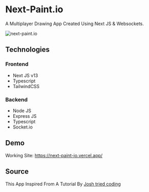 # Next-Paint.io

A Multiplayer Drawing App Created Using Next JS & Websockets.

![next-paint.io](https://media-exp1.licdn.com/dms/image/C5622AQGaJmae-X0pYA/feedshare-shrink_800/0/1670229983921?e=1672876800&v=beta&t=7gjpidHu1rz771q65_fLhSd-xBDohZPbr2wpS1ARYeo)

## Technologies

### Frontend

-   Next JS v13
-   Typescript
-   TailwindCSS

### Backend

-   Node JS
-   Express JS
-   Typescript
-   Socket.io

## Demo

Working Site: https://next-paint-io.vercel.app/

## Source

This App Inspired From A Tutorial By [Josh tried coding](https://www.youtube.com/watch?v=Dib5TYHHfgA)
